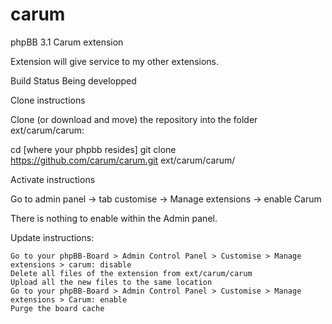 # carum

phpBB 3.1 Carum extension

Extension will give service to my other extensions.

Build Status Being developped

Clone instructions

Clone (or download and move) the repository into the folder ext/carum/carum:

cd [where your phpbb resides]
git clone https://github.com/carum/carum.git ext/carum/carum/

Activate instructions

Go to admin panel -> tab customise -> Manage extensions -> enable Carum

There is nothing to enable within the Admin panel.

Update instructions:

    Go to your phpBB-Board > Admin Control Panel > Customise > Manage extensions > carum: disable
    Delete all files of the extension from ext/carum/carum
    Upload all the new files to the same location
    Go to your phpBB-Board > Admin Control Panel > Customise > Manage extensions > Carum: enable
    Purge the board cache
